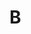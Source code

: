 <!--
 * @Author: Youzege
 * @Date: 2022-08-10 23:28:41
 * @LastEditors: Youzege
 * @LastEditTime: 2022-08-10 23:29:01
 * @FilePath: \dd-typescript-docs\docs\basic\basic-two\basicB.md
-->
# B